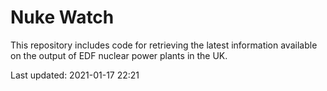 # Nuke Watch

This repository includes code for retrieving the latest information available on the output of EDF nuclear power plants in the UK.

Last updated: 2021-01-17 22:21